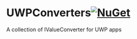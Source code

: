 # UWPConverters[![NuGet](https://img.shields.io/nuget/v/Opportunity.Converters.svg)](https://www.nuget.org/packages/Opportunity.Converters/)
A collection of IValueConverter for UWP apps

